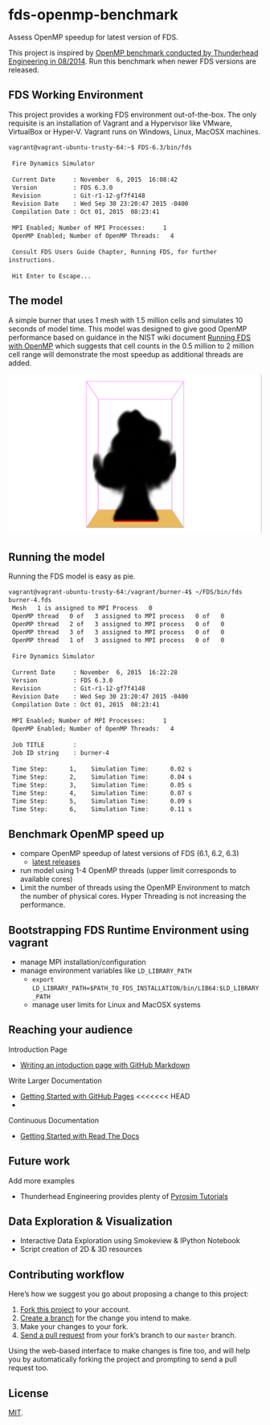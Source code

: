 # fds-openmp-benchmark

Assess OpenMP speedup for latest version of FDS.

This project is inspired by [OpenMP benchmark conducted by Thunderhead Engineering in 08/2014](http://www.thunderheadeng.com/2014/08/openmp-benchmarks/). Run this benchmark when newer FDS versions are released.

## FDS Working Environment
This project provides a working FDS environment out-of-the-box. The only requisite is an installation of Vagrant and a Hypervisor like VMware, VirtualBox or Hyper-V. Vagrant runs on Windows, Linux, MacOSX machines.

```shell
vagrant@vagrant-ubuntu-trusty-64:~$ FDS-6.3/bin/fds

 Fire Dynamics Simulator

 Current Date     : November  6, 2015  16:08:42
 Version          : FDS 6.3.0
 Revision         : Git-r1-12-gf7f4148
 Revision Date    : Wed Sep 30 23:20:47 2015 -0400
 Compilation Date : Oct 01, 2015  08:23:41

 MPI Enabled; Number of MPI Processes:     1
 OpenMP Enabled; Number of OpenMP Threads:   4

 Consult FDS Users Guide Chapter, Running FDS, for further instructions.

 Hit Enter to Escape...
```


## The model
A simple burner that uses 1 mesh with 1.5 million cells and simulates 10 seconds of model time. This model was designed to give good OpenMP performance based on guidance in the NIST wiki document [Running FDS with OpenMP](https://github.com/firemodels/fds-smv/wiki/OpenMP-Notes) which suggests that cell counts in the 0.5 million to 2 million cell range will demonstrate the most speedup as additional threads are added.


![Image of FDS Model](/images/burner-model.png)

## Running the model
Running the FDS model is easy as pie.

```shell
vagrant@vagrant-ubuntu-trusty-64:/vagrant/burner-4$ ~/FDS/bin/fds burner-4.fds
 Mesh   1 is assigned to MPI Process   0
 OpenMP thread   0 of   3 assigned to MPI process   0 of   0
 OpenMP thread   2 of   3 assigned to MPI process   0 of   0
 OpenMP thread   3 of   3 assigned to MPI process   0 of   0
 OpenMP thread   1 of   3 assigned to MPI process   0 of   0

 Fire Dynamics Simulator

 Current Date     : November  6, 2015  16:22:28
 Version          : FDS 6.3.0
 Revision         : Git-r1-12-gf7f4148
 Revision Date    : Wed Sep 30 23:20:47 2015 -0400
 Compilation Date : Oct 01, 2015  08:23:41

 MPI Enabled; Number of MPI Processes:     1
 OpenMP Enabled; Number of OpenMP Threads:   4

 Job TITLE        : 
 Job ID string    : burner-4

 Time Step:      1,    Simulation Time:      0.02 s
 Time Step:      2,    Simulation Time:      0.04 s
 Time Step:      3,    Simulation Time:      0.05 s
 Time Step:      4,    Simulation Time:      0.07 s
 Time Step:      5,    Simulation Time:      0.09 s
 Time Step:      6,    Simulation Time:      0.11 s
```

## Benchmark OpenMP speed up

* compare OpenMP speedup of latest versions of FDS (6.1, 6.2, 6.3)
  * [latest releases](http://firemodels.github.io/fds-smv/downloads.html) 
* run model using 1-4 OpenMP threads (upper limit corresponds to available cores)
* Limit the number of threads using the OpenMP Environment to match the number of physical cores. Hyper Threading is not increasing the performance. 


## Bootstrapping FDS Runtime Environment using vagrant
* manage MPI installation/configuration
* manage environment variables like `LD_LIBRARY_PATH` 
  * `export LD_LIBRARY_PATH=$PATH_TO_FDS_INSTALLATION/bin/LIB64:$LD_LIBRARY_PATH` 
  * manage user limits for Linux and MacOSX systems


## Reaching your audience

Introduction Page
* [Writing an intoduction page with GitHub Markdown](https://help.github.com/articles/writing-on-github/)

Write Larger Documentation 
* [Getting Started with GitHub Pages](https://guides.github.com/features/pages)
<<<<<<< HEAD
* 

Continuous Documentation
* [Getting Started with Read The Docs](https://docs.readthedocs.org/en/latest/getting_started.html)


## Future work

Add more examples
* Thunderhead Engineering provides plenty of [Pyrosim Tutorials](http://www.thunderheadeng.com/pyrosim/fundamentals/)


## Data Exploration & Visualization
* Interactive Data Exploration using Smokeview & IPython Notebook
* Script creation of 2D & 3D resources


## Contributing workflow

Here’s how we suggest you go about proposing a change to this project:

1. [Fork this project][fork] to your account.
2. [Create a branch][branch] for the change you intend to make.
3. Make your changes to your fork.
4. [Send a pull request][pr] from your fork’s branch to our `master` branch.

Using the web-based interface to make changes is fine too, and will help you
by automatically forking the project and prompting to send a pull request too.

[fork]: https://help.github.com/articles/fork-a-repo/
[branch]: https://help.github.com/articles/creating-and-deleting-branches-within-your-repository
[pr]: https://help.github.com/articles/using-pull-requests/

## License
[MIT](./LICENSE).
